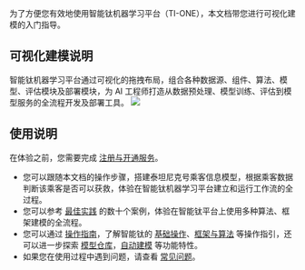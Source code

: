 为了方便您有效地使用智能钛机器学习平台（TI-ONE），本文档带您进行可视化建模的入门指导。

## 可视化建模说明
智能钛机器学习平台通过可视化的拖拽布局，组合各种数据源、组件、算法、模型、评估模块及部署模块，为 AI 工程师打造从数据预处理、模型训练、评估到模型服务的全流程开发及部署工具。
![](https://main.qcloudimg.com/raw/a153ef99041c2e6a0fc92bb274a47f08.png)

## 使用说明
在体验之前，您需要完成 [注册与开通服务](https://cloud.tencent.com/document/product/851/39086)。
- 您可以跟随本文档的操作步骤，搭建泰坦尼克号乘客信息模型，根据乘客数据判断该乘客是否可以获救，体验在智能钛机器学习平台建立和运行工作流的全过程。
- 您可以参考 [最佳实践](https://cloud.tencent.com/document/product/851/19528) 的数十个案例，体验在智能钛平台上使用多种算法、框架建模的全流程。
- 您可以通过 [操作指南](https://cloud.tencent.com/document/product/851/17052)，了解智能钛的 [基础操作](https://cloud.tencent.com/document/product/851/17075)、[框架与算法](https://cloud.tencent.com/document/product/851/35139) 等操作指引，还可以进一步探索 [模型仓库](https://cloud.tencent.com/document/product/851/39401)，[自动建模](https://cloud.tencent.com/document/product/851/35159) 等功能特性。
- 如果您在使用过程中遇到问题，请查看 [常见问题](https://cloud.tencent.com/document/product/851/38191)。
